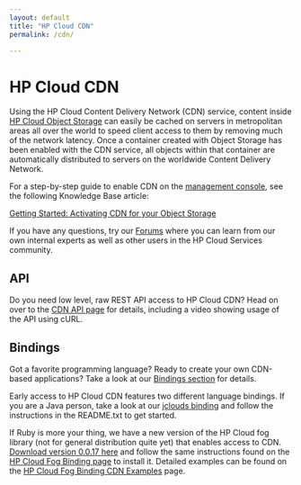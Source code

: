 ```yaml
---
layout: default
title: "HP Cloud CDN"
permalink: /cdn/

---
```

# HP Cloud CDN

<!-- <iframe src="http://player.vimeo.com/video/40264189?title=0&amp;byline=0&amp;portrait=0" width="580" height="420" frameborder="0"> </iframe> -->

Using the HP Cloud Content Delivery Network (CDN) service, content inside [HP Cloud Object Storage](/object-storage) can easily be cached on servers in metropolitan areas all over the world to speed client access to them by removing much of the network latency.  Once a container created with Object Storage has been enabled with the CDN service, all objects within that container are automatically distributed to servers on the worldwide Content Delivery Network.

For a step-by-step guide to enable CDN on the [management console](https://console.hpcloud.com), see the following Knowledge Base article: 

[Getting Started: Activating CDN for your Object Storage](https://community.hpcloud.com/article/getting-started-activating-cdn-your-object-storage)

If you have any questions, try our [Forums](https://community.hpcloud.com) where you can learn from our own internal experts as well as other users in the HP Cloud Services community.

## API
Do you need low level, raw REST API access to HP Cloud CDN?  Head on over to the [CDN API page](/cdn/api) for details, including a video showing usage of the API using cURL.

## Bindings
Got a favorite programming language?  Ready to create your own CDN-based applications?  Take a look at our [Bindings section](/bindings) for details.

Early access to HP Cloud CDN features two different language bindings.  If you are a Java person, take a look at our [jclouds binding](https://docs.hpcloud.com/bindings/jclouds) and follow the instructions in the README.txt to get started.

If Ruby is more your thing, we have a new version of the HP Cloud fog library (not for general distribution quite yet) that enables access to CDN.  [Download version 0.0.17 here](https://docs.hpcloud.com/file/hpfog-0.0.17.gem) and follow the same instructions found on the [HP Cloud Fog Binding page](/bindings/fog) to install it.  Detailed examples can be found on the [HP Cloud Fog Binding CDN Examples](/bindings/fog/cdn) page.
